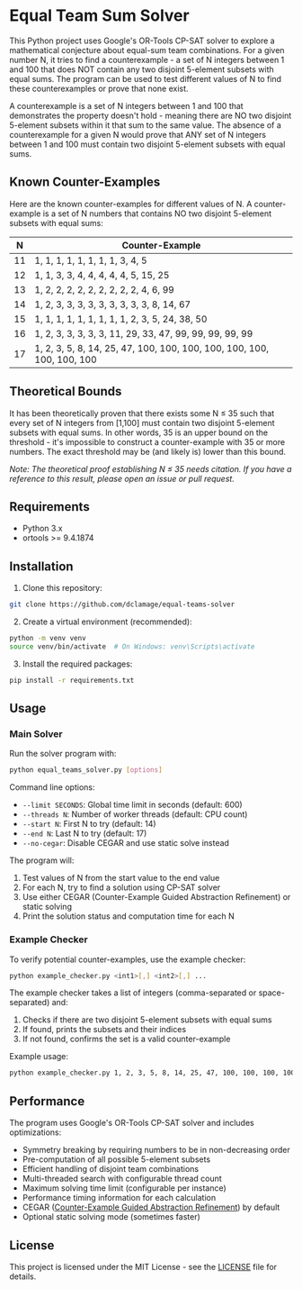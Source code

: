 # Equal Team Sum Solver

This Python project uses Google's OR-Tools CP-SAT solver to explore a mathematical conjecture about equal-sum team combinations. For a given number N, it tries to find a counterexample - a set of N integers between 1 and 100 that does NOT contain any two disjoint 5-element subsets with equal sums. The program can be used to test different values of N to find these counterexamples or prove that none exist.

A counterexample is a set of N integers between 1 and 100 that demonstrates the property doesn't hold - meaning there are NO two disjoint 5-element subsets within it that sum to the same value. The absence of a counterexample for a given N would prove that ANY set of N integers between 1 and 100 must contain two disjoint 5-element subsets with equal sums.

## Known Counter-Examples

Here are the known counter-examples for different values of N. A counter-example is a set of N numbers that contains NO two disjoint 5-element subsets with equal sums:

| N   | Counter-Example |
|-----|---------------------------|
| 11  |1, 1, 1, 1, 1, 1, 1, 1, 3, 4, 5|
| 12  |1, 1, 3, 3, 4, 4, 4, 4, 4, 5, 15, 25|
| 13  |1, 2, 2, 2, 2, 2, 2, 2, 2, 2, 4, 6, 99|
| 14  |1, 2, 3, 3, 3, 3, 3, 3, 3, 3, 3, 8, 14, 67|
| 15  |1, 1, 1, 1, 1, 1, 1, 1, 1, 2, 3, 5, 24, 38, 50|
| 16  |1, 2, 3, 3, 3, 3, 3, 11, 29, 33, 47, 99, 99, 99, 99, 99|
| 17  |1, 2, 3, 5, 8, 14, 25, 47, 100, 100, 100, 100, 100, 100, 100, 100, 100|

## Theoretical Bounds

It has been theoretically proven that there exists some N ≤ 35 such that every set of N integers from [1,100] must contain two disjoint 5-element subsets with equal sums. In other words, 35 is an upper bound on the threshold - it's impossible to construct a counter-example with 35 or more numbers. The exact threshold may be (and likely is) lower than this bound.

*Note: The theoretical proof establishing N ≤ 35 needs citation. If you have a reference to this result, please open an issue or pull request.*

## Requirements

- Python 3.x
- ortools >= 9.4.1874

## Installation

1. Clone this repository:
```bash
git clone https://github.com/dclamage/equal-teams-solver
```

2. Create a virtual environment (recommended):
```bash
python -m venv venv
source venv/bin/activate  # On Windows: venv\Scripts\activate
```

3. Install the required packages:
```bash
pip install -r requirements.txt
```

## Usage

### Main Solver

Run the solver program with:
```bash
python equal_teams_solver.py [options]
```

Command line options:
- `--limit SECONDS`: Global time limit in seconds (default: 600)
- `--threads N`: Number of worker threads (default: CPU count)
- `--start N`: First N to try (default: 14)
- `--end N`: Last N to try (default: 17)
- `--no-cegar`: Disable CEGAR and use static solve instead

The program will:
1. Test values of N from the start value to the end value
2. For each N, try to find a solution using CP-SAT solver
3. Use either CEGAR (Counter-Example Guided Abstraction Refinement) or static solving
4. Print the solution status and computation time for each N

### Example Checker

To verify potential counter-examples, use the example checker:
```bash
python example_checker.py <int1>[,] <int2>[,] ...
```

The example checker takes a list of integers (comma-separated or space-separated) and:
1. Checks if there are two disjoint 5-element subsets with equal sums
2. If found, prints the subsets and their indices
3. If not found, confirms the set is a valid counter-example

Example usage:
```bash
python example_checker.py 1, 2, 3, 5, 8, 14, 25, 47, 100, 100, 100, 100, 100, 100, 100, 100, 100
```

## Performance

The program uses Google's OR-Tools CP-SAT solver and includes optimizations:
- Symmetry breaking by requiring numbers to be in non-decreasing order
- Pre-computation of all possible 5-element subsets
- Efficient handling of disjoint team combinations
- Multi-threaded search with configurable thread count
- Maximum solving time limit (configurable per instance)
- Performance timing information for each calculation
- CEGAR ([Counter-Example Guided Abstraction Refinement](https://en.wikipedia.org/wiki/Counterexample-guided_abstraction_refinement)) by default
- Optional static solving mode (sometimes faster)

## License

This project is licensed under the MIT License - see the [LICENSE](LICENSE) file for details.